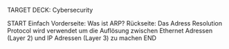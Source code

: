 TARGET DECK: Cybersecurity

START
Einfach
Vorderseite: Was ist ARP?
Rückseite: Das Adress Resolution Protocol wird verwendet um die Auflösung zwischen Ethernet Adressen (Layer 2) und IP Adressen (Layer 3) zu machen
END
